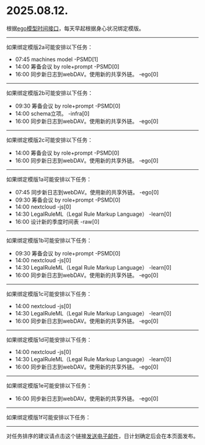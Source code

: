 # 2025.08.12.

根据[ego模型时间接口](https://gitee.com/hyg/blog/blob/master/timeflow.md)，每天早起根据身心状况绑定模版。

---
如果绑定模版2a可能安排以下任务：

- 07:45	machines model -PSMD[1]
- 14:00	筹备会议 by role+prompt -PSMD[0]
- 16:00	同步新日志到webDAV。使用新的共享外链。 -ego[0]

---
如果绑定模版2b可能安排以下任务：

- 09:30	筹备会议 by role+prompt -PSMD[0]
- 14:00	schema立项。 -infra[0]
- 16:00	同步新日志到webDAV。使用新的共享外链。 -ego[0]

---
如果绑定模版2c可能安排以下任务：

- 14:00	筹备会议 by role+prompt -PSMD[0]
- 16:00	同步新日志到webDAV。使用新的共享外链。 -ego[0]

---
如果绑定模版1a可能安排以下任务：

- 07:45	同步新日志到webDAV。使用新的共享外链。 -ego[0]
- 09:30	筹备会议 by role+prompt -PSMD[0]
- 14:00	nextcloud -js[0]
- 14:30	LegalRuleML（Legal Rule Markup Language） -learn[0]
- 16:00	设计新的季度时间表 -raw[0]

---
如果绑定模版1b可能安排以下任务：

- 09:30	筹备会议 by role+prompt -PSMD[0]
- 14:00	nextcloud -js[0]
- 14:30	LegalRuleML（Legal Rule Markup Language） -learn[0]
- 16:00	同步新日志到webDAV。使用新的共享外链。 -ego[0]

---
如果绑定模版1c可能安排以下任务：

- 14:00	nextcloud -js[0]
- 14:30	LegalRuleML（Legal Rule Markup Language） -learn[0]
- 16:00	同步新日志到webDAV。使用新的共享外链。 -ego[0]

---
如果绑定模版1d可能安排以下任务：

- 14:00	nextcloud -js[0]
- 14:30	LegalRuleML（Legal Rule Markup Language） -learn[0]
- 16:00	同步新日志到webDAV。使用新的共享外链。 -ego[0]

---
如果绑定模版1e可能安排以下任务：

- 16:00	同步新日志到webDAV。使用新的共享外链。 -ego[0]

---
如果绑定模版1f可能安排以下任务：


---
对任务排序的建议请点击这个链接<a href="mailto:huangyg@mars22.com?subject=关于2025.08.12.任务排序的建议&body=date: 2025.08.12.%0D%0Afile: ../../blog/release/time/d.20250812.md%0D%0A---请勿修改邮件主题及以上内容---%0D%0A">发送电子邮件</a>，日计划确定后会在本页面发布。